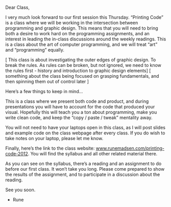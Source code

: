 Dear Class,

I very much look forward to our first session this Thursday. “Printing Code” is a class where we will be working in the intersection between programming and graphic design. This means that you will need to bring both a desire to work hard on the programming assignments, and an interest in leading the in-class discussions around the weekly readings. This is a class about the art of computer programming, and we will treat “art” and “programming” equally.

[ This class is about investigating the outer edges of graphic design. To break the rules. As rules can be broken, but not ignored, we need to know the rules first - history and introduction to graphic design elements]
[ something about the class being focused on grasping fundamentals, and then spinning them out of control later ]


Here’s a few things to keep in mind...

This is a class where we present both code and product, and during presentations you will have to account for the code that produced your visual. Hopefully this will teach you a ton about programming, make you write clean code, and keep the “copy / paste / tweak” mentality away.

You will not need to have your laptops open in this class, as I will post slides and example code on the class webpage after every class. If you do wish to take notes on your laptop, please let me know.

Finally, here’s the link to the class website: www.runemadsen.com/printing-code-2012. You will find the syllabus and all other related material there.

As you can see on the syllabus, there’s a reading and an assignment to do before our first class. It won’t take you long. Please come prepared to show the results of the assignment, and to participate in a discussion about the reading.

See you soon.

- Rune